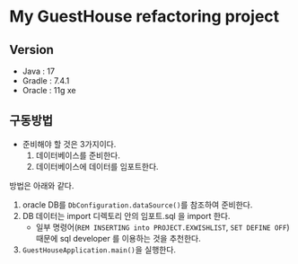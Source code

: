 # My GuestHouse refactoring project

## Version
- Java : 17
- Gradle : 7.4.1
- Oracle : 11g xe

## 구동방법
- 준비해야 할 것은 3가지이다. 
  1. 데이터베이스를 준비한다.
  2. 데이터베이스에 데이터를 임포트한다.


방법은 아래와 같다.
1. oracle DB를 `DbConfiguration.dataSource()`를 참조하여 준비한다.
2. DB 데이터는 import 디렉토리 안의 임포트.sql 을 import 한다.
   - 일부 명령어(`REM INSERTING into PROJECT.EXWISHLIST`, `SET DEFINE OFF`) 때문에 sql developer 를 이용하는 것을 추천한다.
3. `GuestHouseApplication.main()`을 실행한다.

